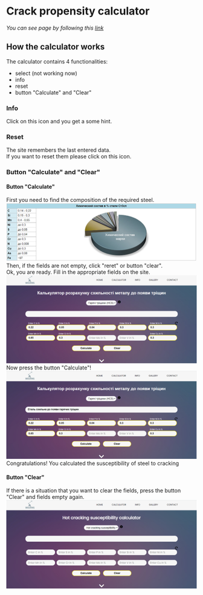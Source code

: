 # Crack propensity calculator
*You can see page by following this [link](https://maxfeshchuk.github.io/calc/)*
## How the calculator works

The calculator contains 4 functionalities:
- select (not working now)
- info
- reset
- button "Calculate" and "Clear"

### Info

Click on this icon and you get a some hint.

### Reset

The site remembers the last entered data.</br>
If you want to reset them please click on this icon.

### Button "Calculate" and "Clear"

#### Button "Calculate"

First you need to find the composition of the required steel.</br>
![composition](calc/images/README_1.png)
Then, if the fields are not empty, click "reret" or button "clear".</br> 
Ok, you are ready. Fill in the appropriate fields on the site.</br>
![fill_fields](calc/images/README_2.png)
Now press the button "Calculate"!</br>
![fill_fields](calc/images/README_3.png)
Congratulations! You calculated the susceptibility of steel to cracking

#### Button "Clear"

If there is a situation that you want to clear the fields, press the button "Clear"
and fields empty again.
![fill_fields](calc/images/README_4.png)